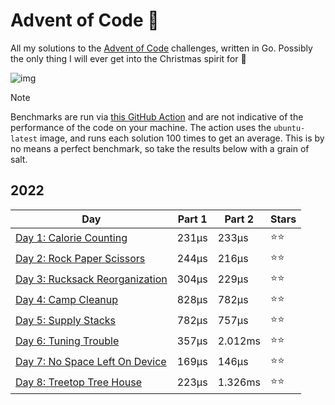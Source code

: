 # Advent of Code 📆
All my solutions to the [Advent of Code](https://adventofcode.com/) challenges, written in Go. Possibly the only thing I will ever get into the Christmas spirit for 🎄

![img](https://media.tenor.com/0hKphDvj4QAAAAAC/grinch-waiting-grinch.gif)

> [!NOTE]
> Benchmarks are run via [this GitHub Action](https://github.com/scottmckendry/aoc/actions/workflows/readmeStats.yml) and are not indicative of the performance of the code on your machine.
> The action uses the `ubuntu-latest` image, and runs each solution 100 times to get an average. This is by no means a perfect benchmark, so take the results below with a grain of salt.

## 2022
<!-- 2022TableStart -->
| Day | Part 1 | Part 2 | Stars |
| --- | --- | --- | --- |
| [Day 1: Calorie Counting](https://adventofcode.com/2022/day/1) | 231µs | 233µs | ⭐⭐ |
| [Day 2: Rock Paper Scissors](https://adventofcode.com/2022/day/2) | 244µs | 216µs | ⭐⭐ |
| [Day 3: Rucksack Reorganization](https://adventofcode.com/2022/day/3) | 304µs | 229µs | ⭐⭐ |
| [Day 4: Camp Cleanup](https://adventofcode.com/2022/day/4) | 828µs | 782µs | ⭐⭐ |
| [Day 5: Supply Stacks](https://adventofcode.com/2022/day/5) | 782µs | 757µs | ⭐⭐ |
| [Day 6: Tuning Trouble](https://adventofcode.com/2022/day/6) | 357µs | 2.012ms | ⭐⭐ |
| [Day 7: No Space Left On Device](https://adventofcode.com/2022/day/7) | 169µs | 146µs | ⭐⭐ |
| [Day 8: Treetop Tree House](https://adventofcode.com/2022/day/8) | 223µs | 1.326ms | ⭐⭐ |

<!-- 2022TableEnd -->
